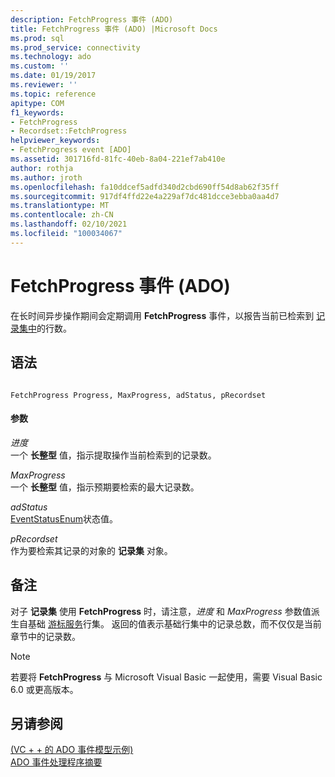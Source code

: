 ```yaml
---
description: FetchProgress 事件 (ADO)
title: FetchProgress 事件 (ADO) |Microsoft Docs
ms.prod: sql
ms.prod_service: connectivity
ms.technology: ado
ms.custom: ''
ms.date: 01/19/2017
ms.reviewer: ''
ms.topic: reference
apitype: COM
f1_keywords:
- FetchProgress
- Recordset::FetchProgress
helpviewer_keywords:
- FetchProgress event [ADO]
ms.assetid: 301716fd-81fc-40eb-8a04-221ef7ab410e
author: rothja
ms.author: jroth
ms.openlocfilehash: fa10ddcef5adfd340d2cbd690ff54d8ab62f35ff
ms.sourcegitcommit: 917df4ffd22e4a229af7dc481dcce3ebba0aa4d7
ms.translationtype: MT
ms.contentlocale: zh-CN
ms.lasthandoff: 02/10/2021
ms.locfileid: "100034067"
---
```

# <a name="fetchprogress-event-ado"></a>FetchProgress 事件 (ADO)
在长时间异步操作期间会定期调用 **FetchProgress** 事件，以报告当前已检索到 [记录集中](../../../ado/reference/ado-api/recordset-object-ado.md)的行数。  
  
## <a name="syntax"></a>语法  
  
```  
  
FetchProgress Progress, MaxProgress, adStatus, pRecordset  
```  
  
#### <a name="parameters"></a>参数  
 *进度*  
 一个 **长整型** 值，指示提取操作当前检索到的记录数。  
  
 *MaxProgress*  
 一个 **长整型** 值，指示预期要检索的最大记录数。  
  
 *adStatus*  
 [EventStatusEnum](../../../ado/reference/ado-api/eventstatusenum.md)状态值。  
  
 *pRecordset*  
 作为要检索其记录的对象的 **记录集** 对象。  
  
## <a name="remarks"></a>备注  
 对子 **记录集** 使用 **FetchProgress** 时，请注意，*进度* 和 *MaxProgress* 参数值派生自基础 [游标服务](../../../ado/guide/appendixes/microsoft-cursor-service-for-ole-db-ado-service-component.md)行集。 返回的值表示基础行集中的记录总数，而不仅仅是当前章节中的记录数。  
  
> [!NOTE]
>  若要将 **FetchProgress** 与 Microsoft Visual Basic 一起使用，需要 Visual Basic 6.0 或更高版本。  
  
## <a name="see-also"></a>另请参阅  
 [ (VC + + 的 ADO 事件模型示例) ](../../../ado/reference/ado-api/ado-events-model-example-vc.md)   
 [ADO 事件处理程序摘要](../../../ado/guide/data/ado-event-handler-summary.md)
